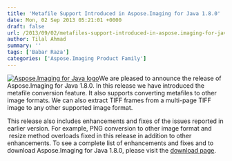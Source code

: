```yaml
---
title: 'Metafile Support Introduced in Aspose.Imaging for Java 1.8.0'
date: Mon, 02 Sep 2013 05:21:01 +0000
draft: false
url: /2013/09/02/metafiles-support-introduced-in-aspose.imaging-for-java-1.8.0/
author: Tilal Ahmad
summary: ''
tags: ['Babar Raza']
categories: ['Aspose.Imaging Product Family']
---
```


[![Aspose.Imaging for Java logo][1]](https://docs.aspose.com/display/emailproductfamily/Home)We are pleased to announce the release of Aspose.Imaging for Java 1.8.0. In this release we have introduced the  metafile conversion feature. It also supports converting metafiles to other image formats. We can also extract TIFF frames from a multi-page TIFF image to any other supported image format.

This release also includes enhancements and fixes of the issues reported in earlier version. For example, PNG conversion to other image format and  resize method overloads fixed in this release in addition to other enhancements. To see a complete list of enhancements and fixes and to download Aspose.Imaging for Java 1.8.0, please visit the [download page][2].



[1]: https://docs.aspose.com/display/emailproductfamily/Home "Aspose.Imaging for Java logo"
[2]: https://downloads.aspose.com/




